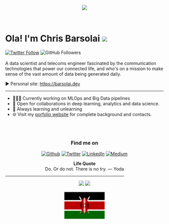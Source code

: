 <p align="center">
  <a href="https://barsolai.dev"><img src="https://user-images.githubusercontent.com/14905480/108152401-08f71200-70ea-11eb-91e1-83349e8cfb27.png" width="800"/></a>
</p>

<br />

# Ola! I'm Chris Barsolai <img src="https://media.giphy.com/media/WUlplcMpOCEmTGBtBW/giphy.gif" width="30">

[![Twitter Follow](https://img.shields.io/twitter/follow/ChrisBarso?style=social)](https://twitter.com/ChrisBarso)
<img alt="GitHub Followers" src="https://img.shields.io/github/followers/ChrisBarsolai?label=GitHub&style=social">
<br><br>
A data scientist and telecoms engineer fascinated by the communication technologies that power our connected life, and who's on a mission to make sense of the vast amount of data being generated daily.

▶ Personal site: https://barsolai.dev
<hr>

* 👨🏽‍💻 Currently working on MLOps and Big Data pipelines
* 🤝 Open for collaborations in deep learning, analytics and data science.
* 🤖 Always learning and unlearning
* 🌐 Visit my [porfolio website](https://barsolai.dev) for complete background and contacts.

<br>
<!--
### Now Playing On My <img src="https://user-images.githubusercontent.com/14905480/108171778-140f6980-710d-11eb-811e-3604df77ee66.png" width="15">
<br>
![spotify-github-profile](https://spotify-github-profile.vercel.app/api/view?uid=31maffh5lfvaksseemfrvvkzo4t4&cover_image=true&theme=novatorem)
<br/>
<p align="center">
<img src="https://img.shields.io/badge/TensorFlow%20-%23FF6F00.svg?&style=for-the-badge&logo=TensorFlow&logoColor=white" /> <img src="https://img.shields.io/badge/Keras%20-%23D00000.svg?&style=for-the-badge&logo=Keras&logoColor=white"/> <img src="https://img.shields.io/badge/python%20-%2314354C.svg?&style=for-the-badge&logo=python&logoColor=white"/> <img src="https://img.shields.io/badge/git%20-%23F05033.svg?&style=for-the-badge&logo=git&logoColor=white"/>
</p>
-->
<br>


<h3 align="center">Find me on</h3>
<p align="center"><a 
href="https://github.com/ChrisBarsolai" target="_blank"><img alt="Github" 
src="https://img.shields.io/badge/GitHub-%2312100E.svg?&style=for-the-badge&logo=Github&logoColor=white" /></a> <a 
href="https://twitter.com/ChrisBarso" target="_blank"><img alt="Twitter" 
src="https://img.shields.io/badge/twitter-%2312100E.svg?&style=for-the-badge&logo=twitter&logoColor=blue" /></a> <a 
href="https://www.linkedin.com/in/chrisbarsolai/" target="_blank"><img alt="LinkedIn" 
src="https://img.shields.io/badge/linkedin-%2312100E.svg?&style=for-the-badge&logo=linkedin&logoColor=blue" /></a> <a 
href="https://medium.com/@chrisbarsolai" target="_blank"><img alt="Medium" 
src="https://img.shields.io/badge/medium-%2312100E.svg?&style=for-the-badge&logo=medium&logoColor=white" /></a><br> 
</p>

<p align="center">
<b>Life Quote</b>
<br>
<text>Do. Or do not. There is no try. — Yoda</text>
</p>
<hr style="width:75%;text-align:center">
<p align="center">
<img src="https://github.com/claytonjhamilton/claytonjhamilton/workflows/README%20build/badge.svg"/>
<img src="https://visitor-badge.glitch.me/badge?page_id=chrisbarsolai.chrisbarsolai/&color=00cf0"/>
<br>
<br>
<img alt="centered image" height="85" src="https://raw.githubusercontent.com/hampusborgos/country-flags/899dceab6c99f030dee99f8a6f3f47f155f8f404/svg/ke.svg"/>
</p>

<!--
**ChrisBarsolai/ChrisBarsolai** is a ✨ _special_ ✨ repository because its `README.md` (this file) appears on your GitHub profile.

Here are some ideas to get you started:

- 🔭 I’m currently working on ...
- 🌱 I’m currently learning ...
- 👯 I’m looking to collaborate on ...
- 🤔 I’m looking for help with ...
- 💬 Ask me about ...
- 📫 How to reach me: ...
- 😄 Pronouns: ...
- ⚡ Fun fact: ...
-->
